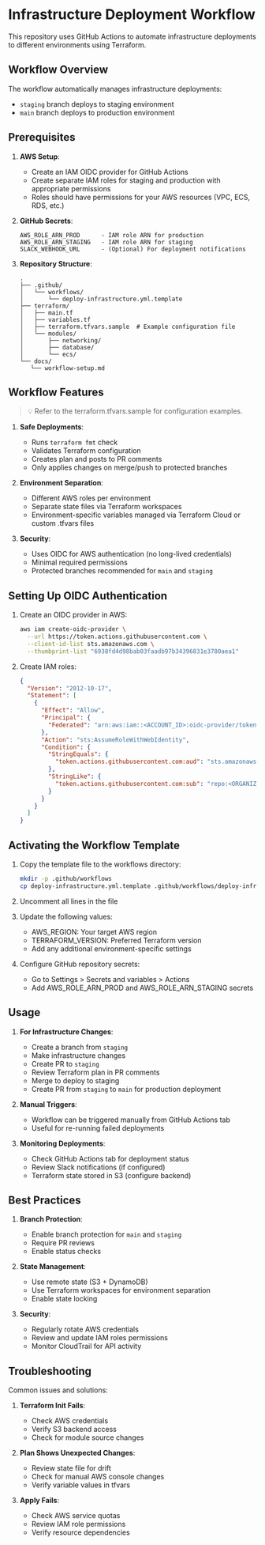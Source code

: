 # Infrastructure Deployment Workflow

This repository uses GitHub Actions to automate infrastructure deployments to different environments using Terraform.

## Workflow Overview

The workflow automatically manages infrastructure deployments:
- `staging` branch deploys to staging environment
- `main` branch deploys to production environment

## Prerequisites

1. **AWS Setup**:
   - Create an IAM OIDC provider for GitHub Actions
   - Create separate IAM roles for staging and production with appropriate permissions
   - Roles should have permissions for your AWS resources (VPC, ECS, RDS, etc.)

2. **GitHub Secrets**:
   ```
   AWS_ROLE_ARN_PROD      - IAM role ARN for production
   AWS_ROLE_ARN_STAGING   - IAM role ARN for staging
   SLACK_WEBHOOK_URL      - (Optional) For deployment notifications
   ```

3. **Repository Structure**:
   ```
   .
   ├── .github/
   │   └── workflows/
   │       └── deploy-infrastructure.yml.template
   ├── terraform/
   │   ├── main.tf
   │   ├── variables.tf
   │   ├── terraform.tfvars.sample  # Example configuration file
   │   └── modules/
   │       ├── networking/
   │       ├── database/
   │       └── ecs/
   └── docs/
      └── workflow-setup.md
   ```

## Workflow Features

> 💡
> Refer to the terraform.tfvars.sample for configuration examples.

1. **Safe Deployments**:
   - Runs `terraform fmt` check
   - Validates Terraform configuration
   - Creates plan and posts to PR comments
   - Only applies changes on merge/push to protected branches

2. **Environment Separation**:
   - Different AWS roles per environment
   - Separate state files via Terraform workspaces
   - Environment-specific variables managed via Terraform Cloud or custom .tfvars files

3. **Security**:
   - Uses OIDC for AWS authentication (no long-lived credentials)
   - Minimal required permissions
   - Protected branches recommended for `main` and `staging`

## Setting Up OIDC Authentication

1. Create an OIDC provider in AWS:
   ```bash
   aws iam create-oidc-provider \
     --url https://token.actions.githubusercontent.com \
     --client-id-list sts.amazonaws.com \
     --thumbprint-list "6938fd4d98bab03faadb97b34396831e3780aea1"
   ```

2. Create IAM roles:
   ```json
   {
     "Version": "2012-10-17",
     "Statement": [
       {
         "Effect": "Allow",
         "Principal": {
           "Federated": "arn:aws:iam::<ACCOUNT_ID>:oidc-provider/token.actions.githubusercontent.com"
         },
         "Action": "sts:AssumeRoleWithWebIdentity",
         "Condition": {
           "StringEquals": {
             "token.actions.githubusercontent.com:aud": "sts.amazonaws.com"
           },
           "StringLike": {
             "token.actions.githubusercontent.com:sub": "repo:<ORGANIZATION>/*"
           }
         }
       }
     ]
   }
   ```

## Activating the Workflow Template

1. Copy the template file to the workflows directory:
   ```bash
   mkdir -p .github/workflows
   cp deploy-infrastructure.yml.template .github/workflows/deploy-infrastructure.yml
   ```

2. Uncomment all lines in the file

3. Update the following values:
   - AWS_REGION: Your target AWS region
   - TERRAFORM_VERSION: Preferred Terraform version
   - Add any additional environment-specific settings

4. Configure GitHub repository secrets:
   - Go to Settings > Secrets and variables > Actions
   - Add AWS_ROLE_ARN_PROD and AWS_ROLE_ARN_STAGING secrets

## Usage

1. **For Infrastructure Changes**:
   - Create a branch from `staging`
   - Make infrastructure changes
   - Create PR to `staging`
   - Review Terraform plan in PR comments
   - Merge to deploy to staging
   - Create PR from `staging` to `main` for production deployment

2. **Manual Triggers**:
   - Workflow can be triggered manually from GitHub Actions tab
   - Useful for re-running failed deployments

3. **Monitoring Deployments**:
   - Check GitHub Actions tab for deployment status
   - Review Slack notifications (if configured)
   - Terraform state stored in S3 (configure backend)

## Best Practices

1. **Branch Protection**:
   - Enable branch protection for `main` and `staging`
   - Require PR reviews
   - Enable status checks

2. **State Management**:
   - Use remote state (S3 + DynamoDB)
   - Use Terraform workspaces for environment separation
   - Enable state locking

3. **Security**:
   - Regularly rotate AWS credentials
   - Review and update IAM roles permissions
   - Monitor CloudTrail for API activity

## Troubleshooting

Common issues and solutions:

1. **Terraform Init Fails**:
   - Check AWS credentials
   - Verify S3 backend access
   - Check for module source changes

2. **Plan Shows Unexpected Changes**:
   - Review state file for drift
   - Check for manual AWS console changes
   - Verify variable values in tfvars

3. **Apply Fails**:
   - Check AWS service quotas
   - Review IAM role permissions
   - Verify resource dependencies